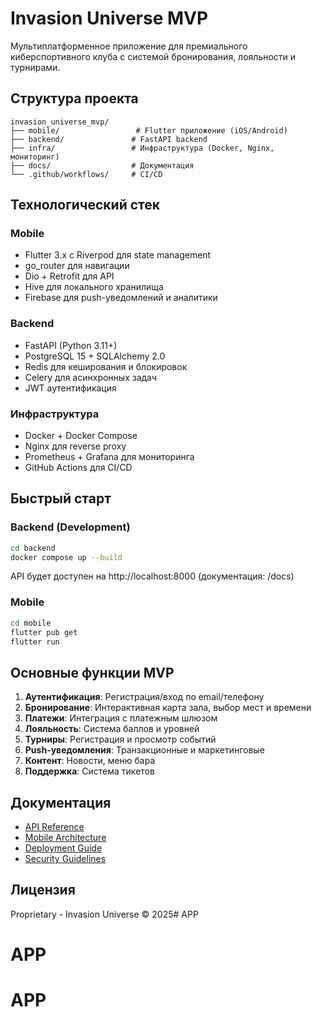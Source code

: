 # Invasion Universe MVP

Мультиплатформенное приложение для премиального киберспортивного клуба с системой бронирования, лояльности и турнирами.

## Структура проекта

```
invasion_universe_mvp/
├── mobile/                 # Flutter приложение (iOS/Android)
├── backend/               # FastAPI backend
├── infra/                 # Инфраструктура (Docker, Nginx, мониторинг)
├── docs/                  # Документация
└── .github/workflows/     # CI/CD
```

## Технологический стек

### Mobile
- Flutter 3.x с Riverpod для state management
- go_router для навигации
- Dio + Retrofit для API
- Hive для локального хранилища
- Firebase для push-уведомлений и аналитики

### Backend
- FastAPI (Python 3.11+)
- PostgreSQL 15 + SQLAlchemy 2.0
- Redis для кеширования и блокировок
- Celery для асинхронных задач
- JWT аутентификация

### Инфраструктура
- Docker + Docker Compose
- Nginx для reverse proxy
- Prometheus + Grafana для мониторинга
- GitHub Actions для CI/CD

## Быстрый старт

### Backend (Development)
```bash
cd backend
docker compose up --build
```
API будет доступен на http://localhost:8000 (документация: /docs)

### Mobile
```bash
cd mobile
flutter pub get
flutter run
```

## Основные функции MVP

1. **Аутентификация**: Регистрация/вход по email/телефону
2. **Бронирование**: Интерактивная карта зала, выбор мест и времени
3. **Платежи**: Интеграция с платежным шлюзом
4. **Лояльность**: Система баллов и уровней
5. **Турниры**: Регистрация и просмотр событий
6. **Push-уведомления**: Транзакционные и маркетинговые
7. **Контент**: Новости, меню бара
8. **Поддержка**: Система тикетов

## Документация

- [API Reference](docs/api.md)
- [Mobile Architecture](docs/mobile-architecture.md)
- [Deployment Guide](docs/deployment.md)
- [Security Guidelines](docs/security.md)

## Лицензия

Proprietary - Invasion Universe © 2025# APP
# APP
# APP
